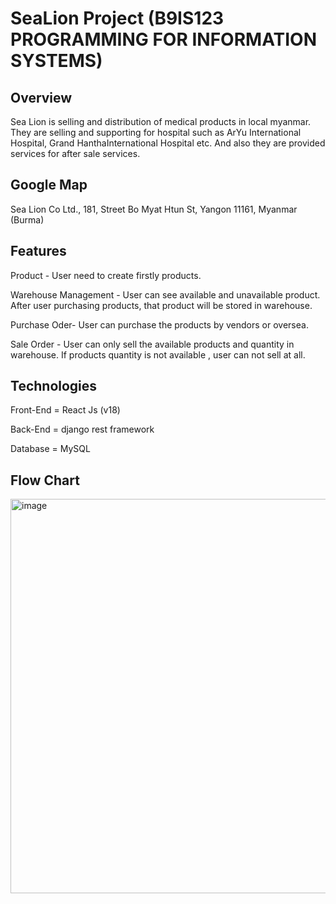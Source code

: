 <h1>SeaLion Project (B9IS123 PROGRAMMING FOR INFORMATION SYSTEMS)</h1>






Overview
--------------





Sea Lion is selling and distribution of medical products in local myanmar. 
They are selling and supporting for hospital such as ArYu International Hospital, Grand HanthaInternational Hospital etc. And also they are provided services for after sale services.


Google Map
--------------



Sea Lion Co Ltd., 181, Street Bo Myat Htun St, Yangon 11161, Myanmar (Burma)


Features
--------------
Product - User need to create firstly products. 


Warehouse Management - User can see available and unavailable product. After user purchasing products, that product will be stored in warehouse.


Purchase Oder- User can purchase the products by vendors or oversea.


Sale Order - User can only sell the available products and quantity in warehouse. If products quantity is not available , user can not sell at all.




Technologies
--------------

Front-End = React Js (v18)


Back-End = django rest framework


Database = MySQL











Flow Chart
------------------

<img width="1289" height="631" alt="image" src="https://github.com/user-attachments/assets/3727aa12-aea5-4701-8517-a467d50852ca" />




